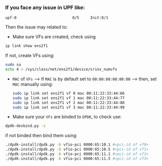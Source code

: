 ### If you face any issue in UPF like:

```text
upf-0                         0/5     Init:0/1 
```

Then the issue may related to:

- Make sure VFs are created, check using 

```bash
ip link show ens2f1
```

If not, create VFs using:

```bash
sudo su
echo 4 > /sys/class/net/ens2f1/device/sriov_numvfs
```

- `MAC` of `VFs` --> If `MAC` is by default set to `00:00:00:00:00:00` --> then, set `MAC` manually using:
    ```bash
    sudo ip link set ens2f1 vf 0 mac 00:11:22:33:44:66
    sudo ip link set ens2f1 vf 1 mac 00:11:22:33:44:77
    sudo ip link set ens2f1 vf 2 mac 00:11:22:33:44:88
    sudo ip link set ens2f1 vf 3 mac 00:11:22:33:44:99
    ```

- Make sure your `VFs` are binded to `DPDK`, to check use:

```bash
dpdk-devbind.py -s
```

if not binded then bind them using:
```bash
./dpdk-install/dpdk.py -b vfio-pci 0000:65:10.1 #<pci-id of vf0>
./dpdk-install/dpdk.py -b vfio-pci 0000:65:10.5 #<pci-id of vf1>
./dpdk-install/dpdk.py -b vfio-pci 0000:65:11.1 #<pci-id of vf2>
./dpdk-install/dpdk.py -b vfio-pci 0000:65:11.5 #<pci-id of vf3>
```